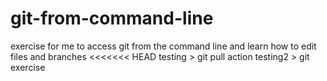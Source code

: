 # git-from-command-line
exercise for me to access git from the command line and learn how to edit files and branches
<<<<<<< HEAD
testing > git pull action
testing2 > git exercise
 




